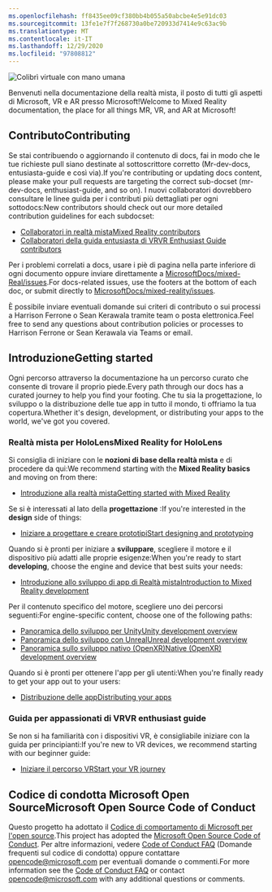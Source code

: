 ```yaml
---
ms.openlocfilehash: ff8435ee09cf380bb4b055a50abcbe4e5e91dc03
ms.sourcegitcommit: 13fe1e7f7f268730a0be720933d7414e9c63ac9b
ms.translationtype: MT
ms.contentlocale: it-IT
ms.lasthandoff: 12/29/2020
ms.locfileid: "97808812"
---
```

![Colibrì virtuale con mano umana](mixed-reality-docs/mr-dev-docs/discover/images/01_MixedReality.png)

<span data-ttu-id="d9026-102">Benvenuti nella documentazione della realtà mista, il posto di tutti gli aspetti di Microsoft, VR e AR presso Microsoft!</span><span class="sxs-lookup"><span data-stu-id="d9026-102">Welcome to Mixed Reality documentation, the place for all things MR, VR, and AR at Microsoft!</span></span>

## <a name="contributing"></a><span data-ttu-id="d9026-103">Contributo</span><span class="sxs-lookup"><span data-stu-id="d9026-103">Contributing</span></span>

<span data-ttu-id="d9026-104">Se stai contribuendo o aggiornando il contenuto di docs, fai in modo che le tue richieste pull siano destinate al sottoscrittore corretto (Mr-dev-docs, entusiasta-guide e così via).</span><span class="sxs-lookup"><span data-stu-id="d9026-104">If you're contributing or updating docs content, please make your pull requests are targeting the correct sub-docset (mr-dev-docs, enthusiast-guide, and so on).</span></span> <span data-ttu-id="d9026-105">I nuovi collaboratori dovrebbero consultare le linee guida per i contributi più dettagliati per ogni sottodocs:</span><span class="sxs-lookup"><span data-stu-id="d9026-105">New contributors should check out our more detailed contribution guidelines for each subdocset:</span></span>

* [<span data-ttu-id="d9026-106">Collaboratori in realtà mista</span><span class="sxs-lookup"><span data-stu-id="d9026-106">Mixed Reality contributors</span></span>](mixed-reality-docs/mr-dev-docs/CONTRIBUTING.md)
* [<span data-ttu-id="d9026-107">Collaboratori della guida entusiasta di VR</span><span class="sxs-lookup"><span data-stu-id="d9026-107">VR Enthusiast Guide contributors</span></span>](mixed-reality-docs/enthusiast-guide/CONTRIBUTING.md)

<span data-ttu-id="d9026-108">Per i problemi correlati a docs, usare i piè di pagina nella parte inferiore di ogni documento oppure inviare direttamente a [MicrosoftDocs/mixed-Real/issues](https://github.com/MicrosoftDocs/mixed-reality/issues).</span><span class="sxs-lookup"><span data-stu-id="d9026-108">For docs-related issues, use the footers at the bottom of each doc, or submit directly to [MicrosoftDocs/mixed-reality/issues](https://github.com/MicrosoftDocs/mixed-reality/issues).</span></span>

<span data-ttu-id="d9026-109">È possibile inviare eventuali domande sui criteri di contributo o sui processi a Harrison Ferrone o Sean Kerawala tramite team o posta elettronica.</span><span class="sxs-lookup"><span data-stu-id="d9026-109">Feel free to send any questions about contribution policies or processes to Harrison Ferrone or Sean Kerawala via Teams or email.</span></span> 

## <a name="getting-started"></a><span data-ttu-id="d9026-110">Introduzione</span><span class="sxs-lookup"><span data-stu-id="d9026-110">Getting started</span></span> 

<span data-ttu-id="d9026-111">Ogni percorso attraverso la documentazione ha un percorso curato che consente di trovare il proprio piede.</span><span class="sxs-lookup"><span data-stu-id="d9026-111">Every path through our docs has a curated journey to help you find your footing.</span></span> <span data-ttu-id="d9026-112">Che tu sia la progettazione, lo sviluppo o la distribuzione delle tue app in tutto il mondo, ti offriamo la tua copertura.</span><span class="sxs-lookup"><span data-stu-id="d9026-112">Whether it's design, development, or distributing your apps to the world, we've got you covered.</span></span> 

### <a name="mixed-reality-for-hololens"></a><span data-ttu-id="d9026-113">Realtà mista per HoloLens</span><span class="sxs-lookup"><span data-stu-id="d9026-113">Mixed Reality for HoloLens</span></span>

<span data-ttu-id="d9026-114">Si consiglia di iniziare con le **nozioni di base della realtà mista** e di procedere da qui:</span><span class="sxs-lookup"><span data-stu-id="d9026-114">We recommend starting with the **Mixed Reality basics** and moving on from there:</span></span>

* [<span data-ttu-id="d9026-115">Introduzione alla realtà mista</span><span class="sxs-lookup"><span data-stu-id="d9026-115">Getting started with Mixed Reality</span></span>](mixed-reality-docs/mr-dev-docs/discover/get-started-with-mr.md)

<span data-ttu-id="d9026-116">Se si è interessati al lato della **progettazione** :</span><span class="sxs-lookup"><span data-stu-id="d9026-116">If you're interested in the **design** side of things:</span></span>

* [<span data-ttu-id="d9026-117">Iniziare a progettare e creare prototipi</span><span class="sxs-lookup"><span data-stu-id="d9026-117">Start designing and prototyping</span></span>](mixed-reality-docs/mr-dev-docs/design/design.md)

<span data-ttu-id="d9026-118">Quando si è pronti per iniziare a **sviluppare**, scegliere il motore e il dispositivo più adatti alle proprie esigenze:</span><span class="sxs-lookup"><span data-stu-id="d9026-118">When you're ready to start **developing**, choose the engine and device that best suits your needs:</span></span>

* [<span data-ttu-id="d9026-119">Introduzione allo sviluppo di app di Realtà mista</span><span class="sxs-lookup"><span data-stu-id="d9026-119">Introduction to Mixed Reality development</span></span>](mixed-reality-docs/mr-dev-docs/develop/development.md)

<span data-ttu-id="d9026-120">Per il contenuto specifico del motore, scegliere uno dei percorsi seguenti:</span><span class="sxs-lookup"><span data-stu-id="d9026-120">For engine-specific content, choose one of the following paths:</span></span>

* [<span data-ttu-id="d9026-121">Panoramica dello sviluppo per Unity</span><span class="sxs-lookup"><span data-stu-id="d9026-121">Unity development overview</span></span>](mixed-reality-docs/mr-dev-docs/develop/unity/unity-development-overview.md)
* [<span data-ttu-id="d9026-122">Panoramica dello sviluppo con Unreal</span><span class="sxs-lookup"><span data-stu-id="d9026-122">Unreal development overview</span></span>](mixed-reality-docs/mr-dev-docs/develop/unreal/unreal-development-overview.md)
* [<span data-ttu-id="d9026-123">Panoramica sullo sviluppo nativo (OpenXR)</span><span class="sxs-lookup"><span data-stu-id="d9026-123">Native (OpenXR) development overview</span></span>](mixed-reality-docs/mr-dev-docs/develop/native/directx-development-overview.md)

<span data-ttu-id="d9026-124">Quando si è pronti per ottenere l'app per gli utenti:</span><span class="sxs-lookup"><span data-stu-id="d9026-124">When you're finally ready to get your app out to your users:</span></span>

* [<span data-ttu-id="d9026-125">Distribuzione delle app</span><span class="sxs-lookup"><span data-stu-id="d9026-125">Distributing your apps</span></span>](mixed-reality-docs/mr-dev-docs/distribute/distribute-overview.md)

### <a name="vr-enthusiast-guide"></a><span data-ttu-id="d9026-126">Guida per appassionati di VR</span><span class="sxs-lookup"><span data-stu-id="d9026-126">VR enthusiast guide</span></span>

<span data-ttu-id="d9026-127">Se non si ha familiarità con i dispositivi VR, è consigliabile iniziare con la guida per principianti:</span><span class="sxs-lookup"><span data-stu-id="d9026-127">If you're new to VR devices, we recommend starting with our beginner guide:</span></span>

* [<span data-ttu-id="d9026-128">Iniziare il percorso VR</span><span class="sxs-lookup"><span data-stu-id="d9026-128">Start your VR journey</span></span>](enthusiast-guide/vr-journey.md)

## <a name="microsoft-open-source-code-of-conduct"></a><span data-ttu-id="d9026-129">Codice di condotta Microsoft Open Source</span><span class="sxs-lookup"><span data-stu-id="d9026-129">Microsoft Open Source Code of Conduct</span></span>

<span data-ttu-id="d9026-130">Questo progetto ha adottato il [Codice di comportamento di Microsoft per l'open source](https://opensource.microsoft.com/codeofconduct/).</span><span class="sxs-lookup"><span data-stu-id="d9026-130">This project has adopted the [Microsoft Open Source Code of Conduct](https://opensource.microsoft.com/codeofconduct/).</span></span>
<span data-ttu-id="d9026-131">Per altre informazioni, vedere [Code of Conduct FAQ](https://opensource.microsoft.com/codeofconduct/faq/) (Domande frequenti sul codice di condotta) oppure contattare [opencode@microsoft.com](mailto:opencode@microsoft.com) per eventuali domande o commenti.</span><span class="sxs-lookup"><span data-stu-id="d9026-131">For more information see the [Code of Conduct FAQ](https://opensource.microsoft.com/codeofconduct/faq/) or contact [opencode@microsoft.com](mailto:opencode@microsoft.com) with any additional questions or comments.</span></span>
